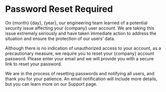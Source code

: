 # Password Reset Required

On {month} {day}, {year}, our engineering team learned of a potential security issue affecting your {company} user account. We are taking this issue extremely seriously and have taken immediate action to address the situation and ensure the protection of our users’ data.

Although there is no indication of unauthorized access to your account, as a precautionary measure, we require you to reset your {company} account password. Please enter your email and we will provide you with a secure link to reset your password.

We are in the process of resetting passwords and notifying all users, and thank you for your patience. An email notification will include more details, but you can learn more on our Support page.
